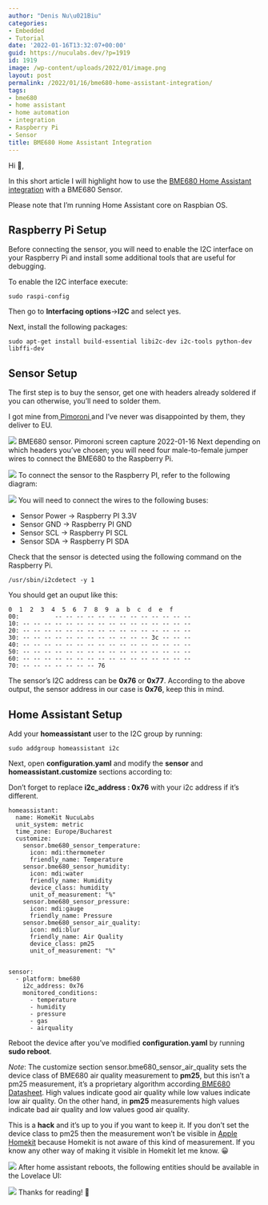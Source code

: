 ```yaml
---
author: "Denis Nu\u021Biu"
categories:
- Embedded
- Tutorial
date: '2022-01-16T13:32:07+00:00'
guid: https://nuculabs.dev/?p=1919
id: 1919
image: /wp-content/uploads/2022/01/image.png
layout: post
permalink: /2022/01/16/bme680-home-assistant-integration/
tags:
- bme680
- home assistant
- home automation
- integration
- Raspberry Pi
- Sensor
title: BME680 Home Assistant Integration
---
```

Hi 👋,


In this short article I will highlight how to use the [BME680 Home Assistant integration](https://www.home-assistant.io/integrations/bme680/) with a BME680 Sensor.


Please note that I’m running Home Assistant core on Raspbian OS.


## Raspberry Pi Setup


Before connecting the sensor, you will need to enable the I2C interface on your Raspberry Pi and install some additional tools that are useful for debugging.


To enable the I2C interface execute:


```
sudo raspi-config
```


Then go to **Interfacing options**->**I2C** and select yes.


Next, install the following packages:


```
sudo apt-get install build-essential libi2c-dev i2c-tools python-dev libffi-dev
```


## Sensor Setup


The first step is to buy the sensor, get one with headers already soldered if you can otherwise, you’ll need to solder them.


I got mine from[ Pimoroni ](https://shop.pimoroni.com/)and I’ve never was disappointed by them, they deliver to EU.


![](/wp-content/uploads/2022/01/image.png?w=1024)
BME680 sensor. Pimoroni screen capture 2022-01-16
Next depending on which headers you’ve chosen; you will need four male-to-female jumper wires to connect the BME680 to the Raspberry Pi.


![](/wp-content/uploads/2022/01/image-1.png?w=1024)
To connect the sensor to the Raspberry PI, refer to the following diagram:


![](/wp-content/uploads/2022/01/image-2.png?w=1024)
You will need to connect the wires to the following buses:


- Sensor Power -> Raspberry PI 3.3V
- Sensor GND -> Raspberry PI GND
- Sensor SCL -> Raspberry PI SCL
- Sensor SDA -> Raspberry PI SDA


Check that the sensor is detected using the following command on the Raspberry Pi.


```
/usr/sbin/i2cdetect -y 1
```


You should get an ouput like this:


```
0  1  2  3  4  5  6  7  8  9  a  b  c  d  e  f
00:          -- -- -- -- -- -- -- -- -- -- -- -- --
10: -- -- -- -- -- -- -- -- -- -- -- -- -- -- -- --
20: -- -- -- -- -- -- -- -- -- -- -- -- -- -- -- --
30: -- -- -- -- -- -- -- -- -- -- -- -- 3c -- -- --
40: -- -- -- -- -- -- -- -- -- -- -- -- -- -- -- --
50: -- -- -- -- -- -- -- -- -- -- -- -- -- -- -- --
60: -- -- -- -- -- -- -- -- -- -- -- -- -- -- -- --
70: -- -- -- -- -- -- -- 76
```


The sensor’s I2C address can be **0x76** or **0x77**. According to the above output, the sensor address in our case is **0x76**, keep this in mind.


## Home Assistant Setup


Add your **homeassistant** user to the I2C group by running:


```
sudo addgroup homeassistant i2c
```


Next, open **configuration.yaml** and modify the **sensor** and **homeassistant.customize** sections according to:


Don’t forget to replace **i2c\_address : 0x76** with your i2c address if it’s different.


```
homeassistant:
  name: HomeKit NucuLabs
  unit_system: metric
  time_zone: Europe/Bucharest
  customize:
    sensor.bme680_sensor_temperature:
      icon: mdi:thermometer
      friendly_name: Temperature
    sensor.bme680_sensor_humidity:
      icon: mdi:water
      friendly_name: Humidity
      device_class: humidity
      unit_of_measurement: "%"
    sensor.bme680_sensor_pressure:
      icon: mdi:gauge
      friendly_name: Pressure
    sensor.bme680_sensor_air_quality:
      icon: mdi:blur
      friendly_name: Air Quality
      device_class: pm25
      unit_of_measurement: "%"


sensor:
  - platform: bme680
    i2c_address: 0x76
    monitored_conditions:
      - temperature
      - humidity
      - pressure
      - gas
      - airquality
```


Reboot the device after you’ve modified **configuration.yaml** by running **sudo reboot**.


*Note*: The customize section sensor.bme680\_sensor\_air\_quality sets the device class of BME680 air quality measurement to **pm25**, but this isn’t a pm25 measurement, it’s a proprietary algorithm according[ BME680 Datasheet](https://www.bosch-sensortec.com/media/boschsensortec/downloads/datasheets/bst-bme680-ds001.pdf). High values indicate good air quality while low values indicate low air quality. On the other hand, in **pm25** measurements high values indicate bad air quality and low values good air quality.


This is a **hack** and it’s up to you if you want to keep it. If you don’t set the device class to pm25 then the measurement won’t be visible in [Apple Homekit](https://developer.apple.com/homekit/) because Homekit is not aware of this kind of measurement. If you know any other way of making it visible in Homekit let me know. 😀


![](/wp-content/uploads/2022/01/img_0131.jpg?w=473)
After home assistant reboots, the following entities should be available in the Lovelace UI:


![](/wp-content/uploads/2022/01/image-3.png?w=1024)
Thanks for reading! 🍻